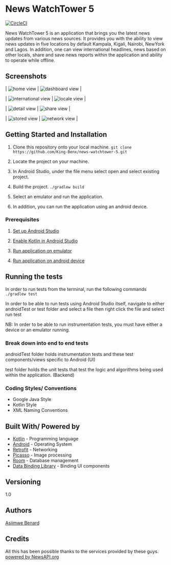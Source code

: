 # News WatchTower 5

[![CircleCI](https://circleci.com/gh/King-Benx/android-level-up/tree/develop.svg?style=svg)](https://circleci.com/gh/King-Benx/android-level-up/tree/develop)

News WatchTower 5 is an application that brings you the latest news updates from various news sources. It provides you with the ability to view news updates in five locations by default Kampala, Kigali, Nairobi, NewYork and Lagos.
In addition, one can view international headlines, news based on other locals, share and save news reports within the application and ability to operate while offline.


## Screenshots
| ![home view](https://github.com/King-Benx/news-watchtower-5/blob/ft-implement-locale-news-164335813/screenshots/home.png) | ![dashboard view](https://github.com/King-Benx/news-watchtower-5/blob/ft-implement-locale-news-164335813/screenshots/dashboard.png) |


| ![international view](https://github.com/King-Benx/news-watchtower-5/blob/ft-implement-locale-news-164335813/screenshots/international.png) | ![locale view](https://github.com/King-Benx/news-watchtower-5/blob/ft-implement-locale-news-164335813/screenshots/world.png) |


| ![detail view](https://github.com/King-Benx/news-watchtower-5/blob/ft-implement-locale-news-164335813/screenshots/details.png) | ![share view](https://github.com/King-Benx/news-watchtower-5/blob/ft-implement-locale-news-164335813/screenshots/share.png) |


| ![stored view](https://github.com/King-Benx/news-watchtower-5/blob/ft-implement-locale-news-164335813/screenshots/stored.png) | ![network view](https://github.com/King-Benx/news-watchtower-5/blob/ft-implement-locale-news-164335813/screenshots/network.png) |

## Getting Started and Installation

1. Clone this repository onto your local machine.
`git clone https://github.com/King-Benx/news-watchtower-5.git`

2. Locate the project on your machine. 

3. In Android Studio, under the file menu select open and select existing project.

4. Build the project.
`./gradlew build`

5. Select an emulator and run the application.

6. In addition, you can run the application using an android device.

### Prerequisites

1. [Set up Android Studio](https://developer.android.com/studio/install) 

2. [Enable Kotlin in Android Studio](https://medium.com/@elye.project/setup-kotlin-for-android-studio-1bffdf1362e8)

3. [Run application on emulator](https://developer.android.com/studio/run/emulator)

4. [Run application on android device](https://developer.android.com/studio/run/device)


## Running the tests

In order to run tests from the terminal, run the following commands
`./gradlew test`

In order to be able to run tests using Android Studio itself, navigate to either androidTest or test folder and select a file then right click the file and select run test

NB: In order to be able to run instrumentation tests, you must have either a device or an emulator running.

### Break down into end to end tests

androidTest folder holds instrumentation tests and these test components/views specific to Android (UI)

test folder holds the unit tests that test the logic and algorithms being used within the application. (Backend)

### Coding Styles/ Conventions
- Google Java Style
- Kotlin Style
- XML Naming Conventions


## Built With/ Powered by

* [Kotlin](https://kotlinlang.org/) - Programming language
* [Android](https://www.android.com/) - Operating System
* [Retrofit](https://square.github.io/retrofit/) - Networking
* [Picasso](http://square.github.io/picasso/) - Image processing
* [Room](https://developer.android.com/topic/libraries/architecture/room) - Database management
* [Data Binding Library](https://developer.android.com/topic/libraries/data-binding/) - Binding UI components

## Versioning
1.0 

## Authors
[Asiimwe Benard](https://github.com/King-Benx)


## Credits
All this has been possible thanks to the services provided by these guys.
[powered by NewsAPI.org](https://newsapi.org)
